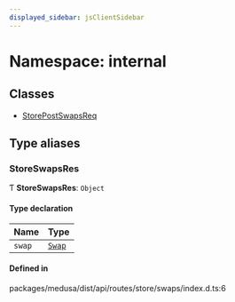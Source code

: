 ```yaml
---
displayed_sidebar: jsClientSidebar
---
```


# Namespace: internal

## Classes

- [StorePostSwapsReq](../classes/internal.StorePostSwapsReq.md)

## Type aliases

### StoreSwapsRes

Ƭ **StoreSwapsRes**: `Object`

#### Type declaration

| Name | Type |
| :------ | :------ |
| `swap` | [`Swap`](../classes/internal.Swap.md) |

#### Defined in

packages/medusa/dist/api/routes/store/swaps/index.d.ts:6
